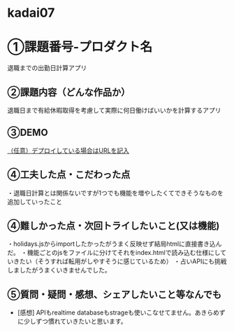 # kadai07
# ①課題番号-プロダクト名
退職までの出勤日計算アプリ

## ②課題内容（どんな作品か）
退職日まで有給休暇取得を考慮して実際に何日働けばいいかを計算するアプリ

## ③DEMO
[（任意）デプロイしている場合はURLを記入](https://sawaito.github.io/kadai07/)

## ④工夫した点・こだわった点
・退職日計算とは関係ないですが1つでも機能を増やしたくてできそうなものを追加していったこと

## ④難しかった点・次回トライしたいこと(又は機能)
・holidays.jsからimportしたかったがうまく反映せず結局htmlに直接書き込んだ。
・機能ごとのjsをファイルに分けてそれをindex.htmlで読み込む仕様にしていきたい（そうすれば転用がしやすそうに感じているため）
・占いAPIにも挑戦しましたがうまくいきませんでした。

## ⑤質問・疑問・感想、シェアしたいこと等なんでも
- [感想]
APIもrealtime databaseもstrageも使いこなせてません。あきらめずに少しずつ慣れていきたいと思います。
